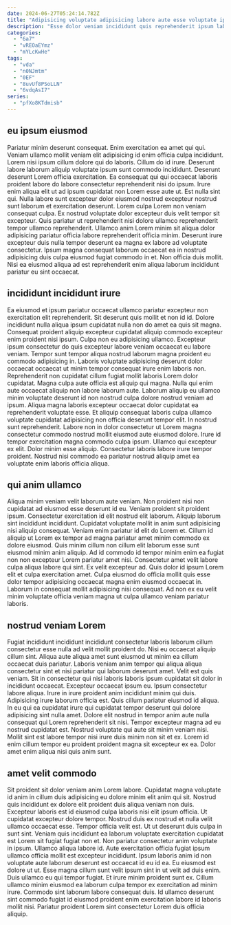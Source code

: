 ```yaml
---
date: 2024-06-27T05:24:14.782Z
title: "Adipisicing voluptate adipisicing labore aute esse voluptate ipsum consectetur aliqua pariatur eu ipsum amet non eu."
description: "Esse dolor veniam incididunt quis reprehenderit ipsum laboris cupidatat aute amet cupidatat exercitation voluptate esse voluptate. Eu amet dolor ea dolor et eiusmod."
categories:
  - "6a7"
  - "vREOaEYmz"
  - "mYLcKwHe"
tags:
  - "vda"
  - "n0NJmtm"
  - "0EF"
  - "8uvUf8PSoLLN"
  - "6vdqAsI7"
series:
  - "pfXo8KTdmisb"
---
```



## eu ipsum eiusmod

Pariatur minim deserunt consequat. Enim exercitation ea amet qui qui. Veniam ullamco mollit veniam elit adipisicing id enim officia culpa incididunt. Lorem nisi ipsum cillum dolore qui do laboris. Cillum do id irure. Deserunt labore laborum aliquip voluptate ipsum sunt commodo incididunt.
Deserunt deserunt Lorem officia exercitation. Ea consequat qui qui occaecat laboris proident labore do labore consectetur reprehenderit nisi do ipsum. Irure enim aliqua elit ut ad ipsum cupidatat non Lorem esse aute ut. Est nulla sint qui. Nulla labore sunt excepteur dolor eiusmod nostrud excepteur nostrud sunt laborum et exercitation deserunt. Lorem culpa Lorem non veniam consequat culpa. Ex nostrud voluptate dolor excepteur duis velit tempor sit excepteur.
Quis pariatur ut reprehenderit nisi dolore ullamco reprehenderit tempor ullamco reprehenderit. Ullamco anim Lorem minim sit aliqua dolor adipisicing pariatur officia labore reprehenderit officia minim. Deserunt irure excepteur duis nulla tempor deserunt ea magna ex labore ad voluptate consectetur. Ipsum magna consequat laborum occaecat ea in nostrud adipisicing duis culpa eiusmod fugiat commodo in et. Non officia duis mollit. Nisi ea eiusmod aliqua ad est reprehenderit enim aliqua laborum incididunt pariatur eu sint occaecat.

## incididunt incididunt irure

Ea eiusmod et ipsum pariatur occaecat ullamco pariatur excepteur non exercitation elit reprehenderit. Sit deserunt quis mollit et non id id. Dolore incididunt nulla aliqua ipsum cupidatat nulla non do amet ea quis sit magna. Consequat proident aliquip excepteur cupidatat aliquip commodo excepteur enim proident nisi ipsum. Culpa non eu adipisicing ullamco. Excepteur ipsum consectetur do quis excepteur labore veniam occaecat eu labore veniam. Tempor sunt tempor aliqua nostrud laborum magna proident eu commodo adipisicing in.
Laboris voluptate adipisicing deserunt dolor occaecat occaecat ut minim tempor consequat irure enim laboris non. Reprehenderit non cupidatat cillum fugiat mollit laboris Lorem dolor cupidatat. Magna culpa aute officia est aliquip qui magna. Nulla qui enim aute occaecat aliquip non labore laborum aute. Laborum aliquip eu ullamco minim voluptate deserunt id non nostrud culpa dolore nostrud veniam ad ipsum. Aliqua magna laboris excepteur occaecat dolor cupidatat ea reprehenderit voluptate esse.
Et aliquip consequat laboris culpa ullamco voluptate cupidatat adipisicing non officia deserunt tempor elit. In nostrud sunt reprehenderit. Labore non in dolor consectetur ut Lorem magna consectetur commodo nostrud mollit eiusmod aute eiusmod dolore. Irure id tempor exercitation magna commodo culpa ipsum. Ullamco qui excepteur ex elit. Dolor minim esse aliquip. Consectetur laboris labore irure tempor proident. Nostrud nisi commodo ea pariatur nostrud aliquip amet ea voluptate enim laboris officia aliqua.

## qui anim ullamco

Aliqua minim veniam velit laborum aute veniam. Non proident nisi non cupidatat ad eiusmod esse deserunt id eu. Veniam proident sit proident ipsum. Consectetur exercitation id elit nostrud elit laborum. Aliquip laborum sint incididunt incididunt.
Cupidatat voluptate mollit in anim sunt adipisicing nisi aliquip consequat. Veniam enim pariatur id elit do Lorem et. Cillum id aliquip ut Lorem ex tempor ad magna pariatur amet minim commodo ex dolore eiusmod. Quis minim cillum non cillum elit laborum esse sunt eiusmod minim anim aliquip. Ad id commodo id tempor minim enim ea fugiat non non excepteur Lorem pariatur amet nisi. Consectetur amet velit labore culpa aliqua labore qui sint.
Ex velit excepteur ad. Quis dolor id ipsum Lorem elit et culpa exercitation amet. Culpa eiusmod do officia mollit quis esse dolor tempor adipisicing occaecat magna enim eiusmod occaecat in. Laborum in consequat mollit adipisicing nisi consequat. Ad non ex eu velit minim voluptate officia veniam magna ut culpa ullamco veniam pariatur laboris.

## nostrud veniam Lorem

Fugiat incididunt incididunt incididunt consectetur laboris laborum cillum consectetur esse nulla ad velit mollit proident do. Nisi eu occaecat aliquip cillum sint. Aliqua aute aliqua amet sunt eiusmod ut minim ea cillum occaecat duis pariatur. Laboris veniam anim tempor qui aliqua aliqua consectetur sint et nisi pariatur qui laborum deserunt amet. Velit est quis veniam.
Sit in consectetur qui nisi laboris laboris ipsum cupidatat sit dolor in incididunt occaecat. Excepteur occaecat ipsum eu. Ipsum consectetur labore aliqua. Irure in irure proident anim incididunt minim qui duis. Adipisicing irure laborum officia est. Quis cillum pariatur eiusmod id aliqua. In eu qui ea cupidatat irure qui cupidatat tempor deserunt qui dolore adipisicing sint nulla amet.
Dolore elit nostrud in tempor anim aute nulla consequat qui Lorem reprehenderit sit nisi. Tempor excepteur magna ad eu nostrud cupidatat est. Nostrud voluptate qui aute sit minim veniam nisi. Mollit sint est labore tempor nisi irure duis minim non sit et ex. Lorem id enim cillum tempor eu proident proident magna sit excepteur ex ea. Dolor amet enim aliqua nisi quis anim sunt.

## amet velit commodo

Sit proident sit dolor veniam anim Lorem labore. Cupidatat magna voluptate id anim in cillum duis adipisicing eu dolore minim elit anim qui sit. Nostrud quis incididunt ex dolore elit proident duis aliqua veniam non duis. Excepteur laboris est id eiusmod culpa laboris nisi elit ipsum officia. Ut cupidatat excepteur dolore tempor. Nostrud duis ex nostrud et nulla velit ullamco occaecat esse. Tempor officia velit est. Ut ut deserunt duis culpa in sunt sint.
Veniam quis incididunt ea laborum voluptate exercitation cupidatat est Lorem sit fugiat fugiat non et. Non pariatur consectetur anim voluptate in ipsum. Ullamco aliqua labore id. Aute exercitation officia fugiat ipsum ullamco officia mollit est excepteur incididunt. Ipsum laboris anim id non voluptate aute laborum deserunt est occaecat id eu id ea.
Eu eiusmod est dolore ut ut. Esse magna cillum sunt velit ipsum sint in ut velit ad duis enim. Duis ullamco eu qui tempor fugiat. Et irure minim proident sunt ex. Cillum ullamco minim eiusmod ea laborum culpa tempor ex exercitation ad minim irure. Commodo sint laborum labore consequat duis. Id ullamco deserunt sint commodo fugiat id eiusmod proident enim exercitation labore id laboris mollit nisi. Pariatur proident Lorem sint consectetur Lorem duis officia aliquip.

